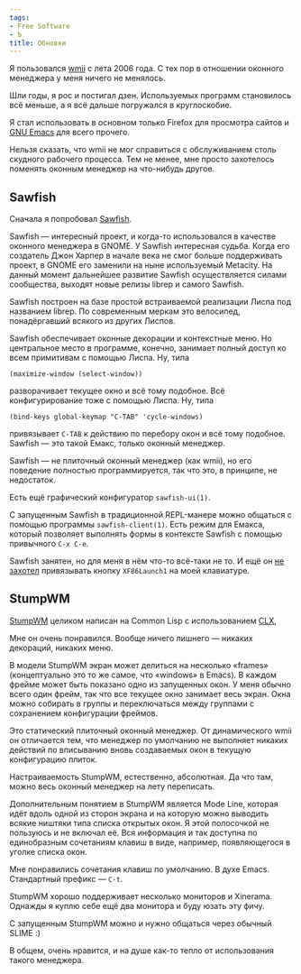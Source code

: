 ```yaml
---
tags:
- Free Software
- Ъ
title: Обновки
---
```


Я пользовался [wmii][] с лета 2006 года. С тех пор в отношении оконного
менеджера у меня ничего не менялось.

Шли годы, я рос и постигал дзен. Используемых программ становилось всё
меньше, а я всё дальше погружался в круглоскобие.

Я стал использовать в основном только Firefox для просмотра сайтов и
[GNU Emacs][] для всего прочего.

Нельзя сказать, что wmii не мог справиться с обслуживанием столь
скудного рабочего процесса. Тем не менее, мне просто захотелось поменять
оконным менеджер на что-нибудь другое.

## Sawfish

Сначала я попробовал [Sawfish][].

Sawfish — интересный проект, и когда-то использовался в качестве
оконного менеджера в GNOME. У Sawfish интересная судьба. Когда его
создатель Джон Харпер в начале века не смог больше поддерживать проект,
в GNOME его заменили на ныне используемый Metacity. На данный момент
дальнейшее развитие Sawfish осуществляется силами сообщества, выходят
новые релизы librep и самого Sawfish.

Sawfish построен на базе простой встраиваемой реализации Лиспа под
названием librep. По современным меркам это велосипед, понадёргавший
всякого из других Лиспов.

Sawfish обеспечивает оконные декорации и контекстные меню. Но
центральное место в программе, конечно, занимает полный доступ ко всем
примитивам с помощью Лиспа. Ну, типа

    (maximize-window (select-window))

разворачивает текущее окно и всё тому подобное. Всё конфигурирование
тоже с помощью Лиспа. Ну, типа

    (bind-keys global-keymap "C-TAB" 'cycle-windows)

привязывает `C-TAB` к действию по перебору окон и всё тому подобное.
Sawfish — это такой Емакс, только оконный менеджер.

Sawfish — не плиточный оконный менеджер (как wmii), но его поведение
полностью программируется, так что это, в принципе, не недостаток.

Есть ещё графический конфигуратор `sawfish-ui(1)`.

С запущенным Sawfish в традиционной REPL-манере можно общаться с помощью
программы `sawfish-client(1)`. Есть режим для Емакса, который позволяет
выполнять формы в контексте Sawfish с помощью привычного `C-x C-e`.

Sawfish занятен, но для меня в нём что-то всё-таки не то. И ещё он [не
захотел][] привязывать кнопку `XF86Launch1` на моей клавиатуре.

## StumpWM

[StumpWM][] целиком написан на Common Lisp с использованием [CLX][],

Мне он очень понравился. Вообще ничего лишнего — никаких декораций,
никаких меню.

В модели StumpWM экран может делиться на несколько «frames»
(концептуально это то же самое, что «windows» в Emacs). В каждом фрейме
может быть показано одно из запущенных окон. У меня обычно всего один
фрейм, так что все текущее окно занимает весь экран. Окна можно собирать
в группы и переключаться между группами с сохранением конфигурации
фреймов.

Это статический плиточный оконный менеджер. От динамического wmii он
отличается тем, что менеджер по умолчанию не выполняет никаких действий
по вписыванию вновь создаваемых окон в текущую конфигурацию плиток.

Настраиваемость StumpWM, естественно, абсолютная. Да что там, можно весь
оконный менеджер на лету переписать.

Дополнительным понятием в StumpWM является Mode Line, которая идёт вдоль
одной из сторон экрана и на которую можно выводить всякие ништяки типа
списка открытых окон. Я этой полосочкой не пользуюсь и не включал её.
Вся информация и так доступна по единобразным сочетаниям клавиш в виде,
например, появляющегося в уголке списка окон.

Мне понравились сочетания клавиш по умолчанию. В духе Emacs. Стандартный
префикс — `C-t`.

StumpWM хорошо поддерживает несколько мониторов и Xinerama. Однажды я
куплю себе ещё два монитора и буду юзать эту фичу.

С запущенным StumpWM можно и нужно общаться через обычный SLIME :)

В общем, очень нравится, и на душе как-то тепло от использования такого
менеджера.

  [wmii]: https://web.archive.org/web/20100125035754/http://sphinx.net.ru/blog/entry/wmii-intro/
  [GNU Emacs]: https://web.archive.org/web/20100125035754/http://sphinx.net.ru/blog/entry/emacs-intro/
  [Sawfish]: https://web.archive.org/web/20100125035754/http://sawfish.wikia.com/
  [не захотел]: https://web.archive.org/web/20100125035754/http://news.gmane.org/find-root.php?message_id=%3c873a951vt2.fsf%40sphinx.net.ru%3e
  [StumpWM]: https://web.archive.org/web/20100125035754/http://www.nongnu.org/stumpwm/
  [CLX]: https://web.archive.org/web/20100125035754/http://www.cliki.net/CLX